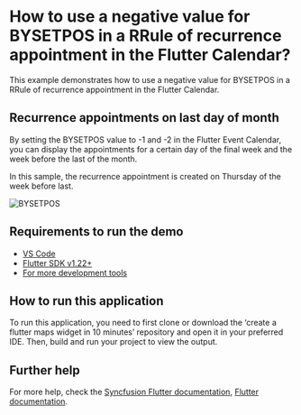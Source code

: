 # How to use a negative value for BYSETPOS in a RRule of recurrence appointment in the Flutter Calendar?

This example demonstrates how to use a negative value for BYSETPOS in a RRule of recurrence appointment in the Flutter Calendar.

## Recurrence appointments on last day of month
By setting the BYSETPOS value to -1 and -2 in the Flutter Event Calendar, you can display the appointments for a certain day of the final week and the week before the last of the month.

In this sample, the recurrence appointment is created on Thursday of the week before last.

![BYSETPOS](https://user-images.githubusercontent.com/46158936/203042216-b6a471b3-05c8-4eaa-813b-2b79d54a8c9c.gif)

## Requirements to run the demo
* [VS Code](https://code.visualstudio.com/download)
* [Flutter SDK v1.22+](https://flutter.dev/docs/development/tools/sdk/overview)
* [For more development tools](https://flutter.dev/docs/development/tools/devtools/overview)

## How to run this application
To run this application, you need to first clone or download the ‘create a flutter maps widget in 10 minutes’ repository and open it in your preferred IDE. Then, build and run your project to view the output.

## Further help
For more help, check the [Syncfusion Flutter documentation](https://help.syncfusion.com/flutter/introduction/overview),
 [Flutter documentation](https://flutter.dev/docs/get-started/install).

